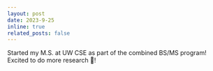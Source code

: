 ```yaml
---
layout: post
date: 2023-9-25
inline: true
related_posts: false
---
```


Started my M.S. at UW CSE as part of the combined BS/MS program! Excited to do more research 🔬!
